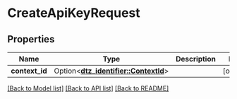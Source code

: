 # CreateApiKeyRequest

## Properties

Name | Type | Description | Notes
------------ | ------------- | ------------- | -------------
**context_id** | Option<[**dtz_identifier::ContextId**](dtz_identifier::ContextId.md)> |  | [optional]

[[Back to Model list]](../README.md#documentation-for-models) [[Back to API list]](../README.md#documentation-for-api-endpoints) [[Back to README]](../README.md)


